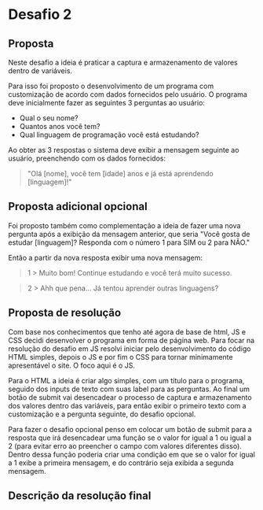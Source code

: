 # Desafio 2

## Proposta

Neste desafio a ideia é praticar a captura e armazenamento de valores dentro de variáveis.

Para isso foi proposto o desenvolvimento de um programa com customização de acordo com dados fornecidos pelo usuário. O programa deve inicialmente fazer as seguintes 3 perguntas ao usuário:

* Qual o seu nome?
* Quantos anos você tem?
* Qual linguagem de programação você está estudando?

Ao obter as 3 respostas o sistema deve exibir a mensagem seguinte ao usuário, preenchendo com os dados fornecidos:

> "Olá [nome], você tem [idade] anos e já está aprendendo [linguagem]!"

## Proposta adicional opcional

Foi proposto também como complementação a ideia de fazer uma nova pergunta após a exibição da mensagem anterior, que seria "Você gosta de estudar [linguagem]? Responda com o número 1 para SIM ou 2 para NÃO."

Então a partir da nova resposta exibir uma nova mensagem:

>1 > Muito bom! Continue estudando e você terá muito sucesso.

>2 > Ahh que pena... Já tentou aprender outras linguagens?

## Proposta de resolução

Com base nos conhecimentos que tenho até agora de base de html, JS e CSS decidi desenvolver o programa em forma de página web. Para focar na resolução do desafio em JS resolvi iniciar pelo desenvolvimento do código HTML simples, depois o JS e por fim o CSS para tornar minimamente apresentável o site. O foco aqui é o JS.

Para o HTML a ideia é criar algo simples, com um título para o programa, seguido dos inputs de texto com suas label para as perguntas. Ao final um botão de submit vai desencadear o processo de captura e armazenamento dos valores dentro das variáveis, para então exibir o primeiro texto com a customização e a pergunta seguinte, do desafio opcional.

Para fazer o desafio opcional penso em colocar um botão de submit para a resposta que irá desencadear uma função se o valor for igual a 1 ou igual a 2 (para evitar erro ao preencher o campo com valores diferentes disso). Dentro dessa função poderia criar uma condição em que se o valor for igual a 1 exibe a primeira mensagem, e do contrário seja exibida a segunda mensagem.

## Descrição da resolução final
